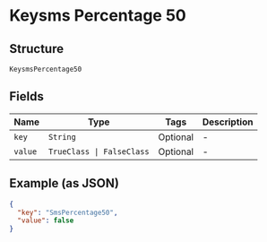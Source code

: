 
# Keysms Percentage 50

## Structure

`KeysmsPercentage50`

## Fields

| Name | Type | Tags | Description |
|  --- | --- | --- | --- |
| `key` | `String` | Optional | - |
| `value` | `TrueClass \| FalseClass` | Optional | - |

## Example (as JSON)

```json
{
  "key": "SmsPercentage50",
  "value": false
}
```

